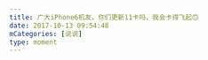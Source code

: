 ```yaml
---
title: 广大iPhone6机友，你们更新11卡吗，我会卡得飞起🙃
date: 2017-10-13 09:54:48
mCategories: [说说]
type: moment
---
```


<div id="pics-20171013095448"></div>

<script>
var data = [
    {"link": "2017-10-13_000000.gif", "type": "shuoshuo"}
];
picsRender(data, "pics-20171013095448");
</script>
